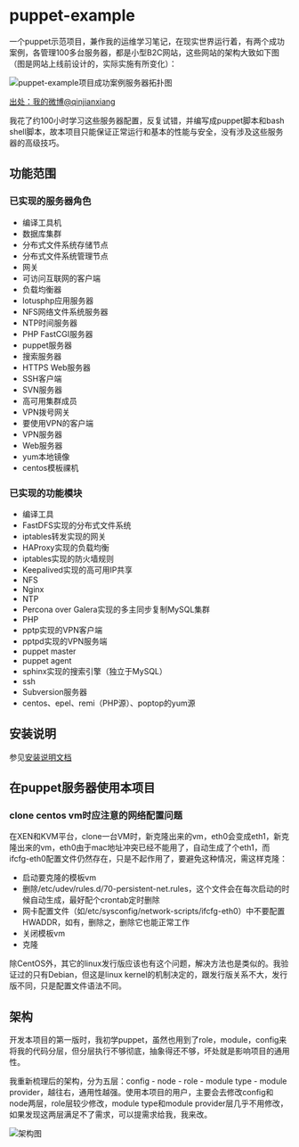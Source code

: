 puppet-example
==============

一个puppet示范项目，兼作我的运维学习笔记，在现实世界运行着，有两个成功案例，各管理100多台服务器，都是小型B2C网站，这些网站的架构大致如下图（图是网站上线前设计的，实际实施有所变化）：

![puppet-example项目成功案例服务器拓扑图](http://ww1.sinaimg.cn/large/6a174839gw1dsp0ptypt4j.jpg "小型B2C网站服务器架构")

[出处：我的微博@qinjianxiang](http://photo.weibo.com/1779910713/wbphotos/large/photo_id/3442830834329049)

我花了约100小时学习这些服务器配置，反复试错，并编写成puppet脚本和bash shell脚本，故本项目只能保证正常运行和基本的性能与安全，没有涉及这些服务器的高级技巧。

## 功能范围
### 已实现的服务器角色
- 编译工具机
- 数据库集群
- 分布式文件系统存储节点
- 分布式文件系统管理节点
- 网关
- 可访问互联网的客户端
- 负载均衡器
- lotusphp应用服务器
- NFS网络文件系统服务器
- NTP时间服务器
- PHP FastCGI服务器
- puppet服务器
- 搜索服务器
- HTTPS Web服务器
- SSH客户端
- SVN服务器
- 高可用集群成员
- VPN拨号网关
- 要使用VPN的客户端
- VPN服务器
- Web服务器
- yum本地镜像
- centos模板祼机

### 已实现的功能模块
- 编译工具
- FastDFS实现的分布式文件系统
- iptables转发实现的网关
- HAProxy实现的负载均衡
- iptables实现的防火墙规则
- Keepalived实现的高可用IP共享
- NFS
- Nginx
- NTP
- Percona over Galera实现的多主同步复制MySQL集群
- PHP
- pptp实现的VPN客户端
- pptpd实现的VPN服务端
- puppet master
- puppet agent
- sphinx实现的搜索引擎（独立于MySQL）
- ssh
- Subversion服务器
- centos、epel、remi（PHP源）、poptop的yum源


## 安装说明
参见[安装说明文档](HowTo-Install.md)

## 在puppet服务器使用本项目

### clone centos vm时应注意的网络配置问题
在XEN和KVM平台，clone一台VM时，新克隆出来的vm，eth0会变成eth1，新克隆出来的vm，eth0由于mac地址冲突已经不能用了，自动生成了个eth1，而ifcfg-eth0配置文件仍然存在，只是不起作用了，要避免这种情况，需这样克隆：

- 启动要克隆的模板vm
- 删除/etc/udev/rules.d/70-persistent-net.rules，这个文件会在每次启动的时候自动生成，最好配个crontab定时删除
- 网卡配置文件（如/etc/sysconfig/network-scripts/ifcfg-eth0）中不要配置HWADDR，如有，删除之，删除它也能正常工作
- 关闭模板vm
- 克隆

除CentOS外，其它的linux发行版应该也有这个问题，解决方法也是类似的。我验证过的只有Debian，但这是linux kernel的机制决定的，跟发行版关系不大，发行版不同，只是配置文件语法不同。

## 架构
开发本项目的第一版时，我初学puppet，虽然也用到了role，module，config来将我的代码分层，但分层执行不够彻底，抽象得还不够，坏处就是影响项目的通用性。

我重新梳理后的架构，分为五层：config - node - role - module type - module provider，越往右，通用性越强。使用本项目的用户，主要会去修改config和node两层，role层较少修改，module type和module provider层几乎不用修改，如果发现这两层满足不了需求，可以提需求给我，我来改。

![架构图](http://ww3.sinaimg.cn/large/6a174839gw1e3rbunqjlrj.jpg "代码架构图")
